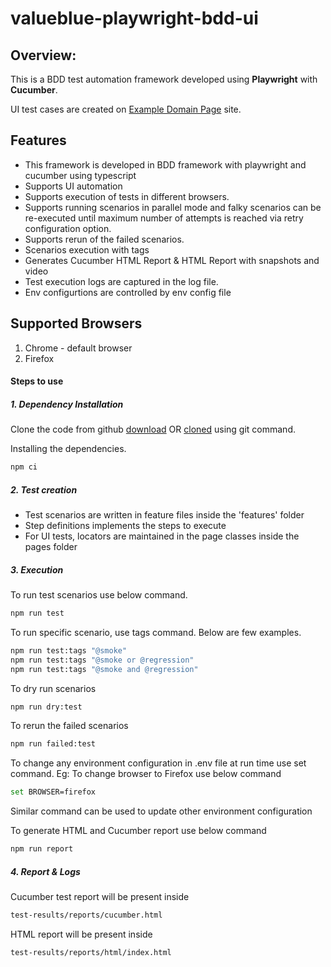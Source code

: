 # valueblue-playwright-bdd-ui

## **Overview:**

This is a BDD test automation framework developed using **Playwright** with **Cucumber**.

UI test cases are created on [Example Domain Page](https://example.com/) site.

## Features

- This framework is developed in BDD framework with playwright and cucumber using typescript
- Supports UI automation
- Supports execution of tests in different browsers.
- Supports running scenarios in parallel mode and falky scenarios can be re-executed until maximum number of attempts is reached via retry configuration option.
- Supports rerun of the failed scenarios.
- Scenarios execution with tags
- Generates Cucumber HTML Report & HTML Report with snapshots and video
- Test execution logs are captured in the log file.
- Env configurtions are controlled by env config file

## Supported Browsers

1. Chrome - default browser
2. Firefox


#### Steps to use
##### 1. Dependency Installation

Clone the code from github [download](https://github.com/dineshjk92/valueblue-challenge-ui/archive/refs/heads/main.zip) OR [cloned](https://github.com/dineshjk92/valueblue-challenge-ui.git) using git command.

Installing the dependencies.
```sh
npm ci
```
##### 2. Test creation
- Test scenarios are written in feature files inside the 'features' folder
- Step definitions implements the steps to execute
- For UI tests, locators are maintained in the page classes inside the pages folder

##### 3. Execution
To run test scenarios use below command.
```sh
npm run test
```
To run specific scenario, use tags command. Below are few examples.
```sh
npm run test:tags "@smoke"
npm run test:tags "@smoke or @regression"
npm run test:tags "@smoke and @regression"
```
To dry run scenarios 
```sh
npm run dry:test
```
To rerun the failed scenarios 
```sh
npm run failed:test
```
To change any environment configuration in .env file at run time use set command.
Eg: To change browser to Firefox use below command
```sh
set BROWSER=firefox
```
Similar command can be used to update other environment configuration

To generate HTML and Cucumber report use below command
```sh
npm run report
```
##### 4. Report & Logs
Cucumber test report will be present inside
```sh
test-results/reports/cucumber.html
```
HTML report will be present inside
```sh
test-results/reports/html/index.html
```
